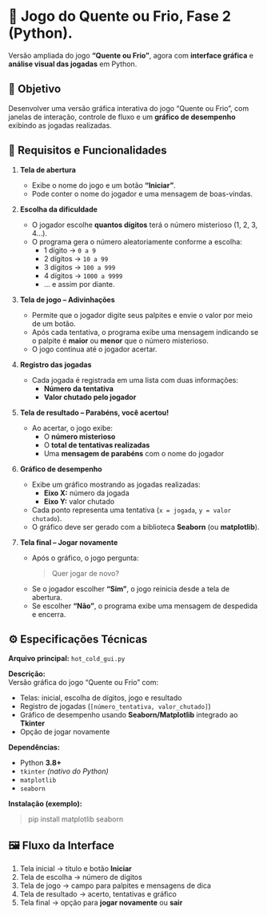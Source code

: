 # 🧩 Jogo do Quente ou Frio, Fase 2 (Python).

Versão ampliada do jogo **“Quente ou Frio”**, agora com **interface gráfica** e **análise visual das jogadas** em Python.

## 🎯 Objetivo

Desenvolver uma versão gráfica interativa do jogo “Quente ou Frio”, com janelas de interação, controle de fluxo e um **gráfico de desempenho** exibindo as jogadas realizadas.

## 🧠 Requisitos e Funcionalidades

1. **Tela de abertura**  
   - Exibe o nome do jogo e um botão **“Iniciar”**.  
   - Pode conter o nome do jogador e uma mensagem de boas-vindas.

2. **Escolha da dificuldade**  
   - O jogador escolhe **quantos dígitos** terá o número misterioso (1, 2, 3, 4...).  
   - O programa gera o número aleatoriamente conforme a escolha:  
     - 1 dígito → `0 a 9`  
     - 2 dígitos → `10 a 99`  
     - 3 dígitos → `100 a 999`  
     - 4 dígitos → `1000 a 9999`  
     - ... e assim por diante.

3. **Tela de jogo – Adivinhações**  
   - Permite que o jogador digite seus palpites e envie o valor por meio de um botão.  
   - Após cada tentativa, o programa exibe uma mensagem indicando se o palpite é **maior** ou **menor** que o número misterioso.  
   - O jogo continua até o jogador acertar.

4. **Registro das jogadas**  
   - Cada jogada é registrada em uma lista com duas informações:  
     - **Número da tentativa**  
     - **Valor chutado pelo jogador**

5. **Tela de resultado – Parabéns, você acertou!**  
   - Ao acertar, o jogo exibe:  
     - O **número misterioso**  
     - O **total de tentativas realizadas**  
     - Uma **mensagem de parabéns** com o nome do jogador  

6. **Gráfico de desempenho**  
   - Exibe um gráfico mostrando as jogadas realizadas:  
     - **Eixo X:** número da jogada  
     - **Eixo Y:** valor chutado  
   - Cada ponto representa uma tentativa (`x = jogada`, `y = valor chutado`).  
   - O gráfico deve ser gerado com a biblioteca **Seaborn** (ou **matplotlib**).  

7. **Tela final – Jogar novamente**  
   - Após o gráfico, o jogo pergunta:  
     > Quer jogar de novo?  
   - Se o jogador escolher **“Sim”**, o jogo reinicia desde a tela de abertura.  
   - Se escolher **“Não”**, o programa exibe uma mensagem de despedida e encerra.

## ⚙️ Especificações Técnicas

**Arquivo principal:** `hot_cold_gui.py`

**Descrição:**  
Versão gráfica do jogo “Quente ou Frio” com:
- Telas: inicial, escolha de dígitos, jogo e resultado  
- Registro de jogadas (`[número_tentativa, valor_chutado]`)  
- Gráfico de desempenho usando **Seaborn/Matplotlib** integrado ao **Tkinter**  
- Opção de jogar novamente  

**Dependências:**
- Python **3.8+**  
- `tkinter` *(nativo do Python)*  
- `matplotlib`  
- `seaborn`  

**Instalação (exemplo):**
   > pip install matplotlib seaborn

## 🖼️ Fluxo da Interface

1. Tela inicial → título e botão **Iniciar**  
2. Tela de escolha → número de dígitos  
3. Tela de jogo → campo para palpites e mensagens de dica  
4. Tela de resultado → acerto, tentativas e gráfico  
5. Tela final → opção para **jogar novamente** ou **sair**